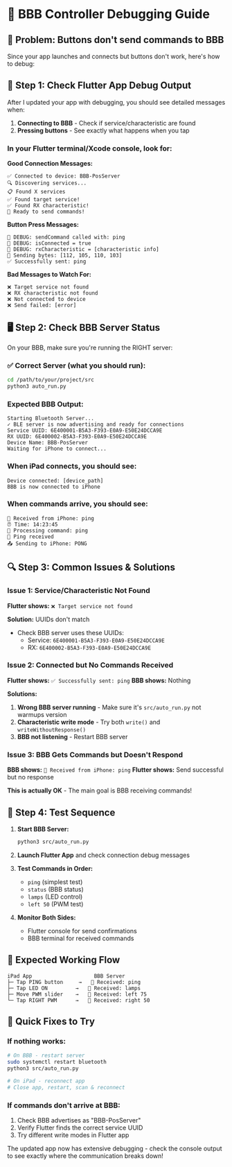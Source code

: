 # 🔧 BBB Controller Debugging Guide

## 🎯 Problem: Buttons don't send commands to BBB

Since your app launches and connects but buttons don't work, here's how to debug:

## 📱 Step 1: Check Flutter App Debug Output

After I updated your app with debugging, you should see detailed messages when:
1. **Connecting to BBB** - Check if service/characteristic are found
2. **Pressing buttons** - See exactly what happens when you tap

### In your Flutter terminal/Xcode console, look for:

**Good Connection Messages:**
```
✅ Connected to device: BBB-PosServer
🔍 Discovering services...
📋 Found X services
✅ Found target service!
✅ Found RX characteristic!
🎉 Ready to send commands!
```

**Button Press Messages:**
```
🔴 DEBUG: sendCommand called with: ping
🔴 DEBUG: isConnected = true
🔴 DEBUG: rxCharacteristic = [characteristic info]
🔵 Sending bytes: [112, 105, 110, 103]
✅ Successfully sent: ping
```

**Bad Messages to Watch For:**
```
❌ Target service not found
❌ RX characteristic not found
❌ Not connected to device
❌ Send failed: [error]
```

## 🖥️ Step 2: Check BBB Server Status

On your BBB, make sure you're running the RIGHT server:

### ✅ Correct Server (what you should run):
```bash
cd /path/to/your/project/src
python3 auto_run.py
```

### Expected BBB Output:
```
Starting Bluetooth Server...
✓ BLE server is now advertising and ready for connections
Service UUID: 6E400001-B5A3-F393-E0A9-E50E24DCCA9E
RX UUID: 6E400002-B5A3-F393-E0A9-E50E24DCCA9E
Device Name: BBB-PosServer
Waiting for iPhone to connect...
```

### When iPad connects, you should see:
```
Device connected: [device_path]
BBB is now connected to iPhone
```

### When commands arrive, you should see:
```
📱 Received from iPhone: ping
⏰ Time: 14:23:45
🔄 Processing command: ping
🏓 Ping received
📤 Sending to iPhone: PONG
```

## 🔍 Step 3: Common Issues & Solutions

### Issue 1: Service/Characteristic Not Found
**Flutter shows:** `❌ Target service not found`

**Solution:** UUIDs don't match
- Check BBB server uses these UUIDs:
  - Service: `6E400001-B5A3-F393-E0A9-E50E24DCCA9E`  
  - RX: `6E400002-B5A3-F393-E0A9-E50E24DCCA9E`

### Issue 2: Connected but No Commands Received
**Flutter shows:** `✅ Successfully sent: ping`
**BBB shows:** Nothing

**Solutions:**
1. **Wrong BBB server running** - Make sure it's `src/auto_run.py` not warmups version
2. **Characteristic write mode** - Try both `write()` and `writeWithoutResponse()`
3. **BBB not listening** - Restart BBB server

### Issue 3: BBB Gets Commands but Doesn't Respond
**BBB shows:** `📱 Received from iPhone: ping`
**Flutter shows:** Send successful but no response

**This is actually OK** - The main goal is BBB receiving commands!

## 🧪 Step 4: Test Sequence

1. **Start BBB Server:**
   ```bash
   python3 src/auto_run.py
   ```

2. **Launch Flutter App** and check connection debug messages

3. **Test Commands in Order:**
   - `ping` (simplest test)
   - `status` (BBB status)
   - `lamps` (LED control)
   - `left 50` (PWM test)

4. **Monitor Both Sides:**
   - Flutter console for send confirmations
   - BBB terminal for received commands

## 🎯 Expected Working Flow

```
iPad App                    BBB Server
├─ Tap PING button     →   📱 Received: ping
├─ Tap LED ON         →   📱 Received: lamps  
├─ Move PWM slider    →   📱 Received: left 75
└─ Tap RIGHT PWM      →   📱 Received: right 50
```

## 🚨 Quick Fixes to Try

### If nothing works:
```bash
# On BBB - restart server
sudo systemctl restart bluetooth
python3 src/auto_run.py

# On iPad - reconnect app
# Close app, restart, scan & reconnect
```

### If commands don't arrive at BBB:
1. Check BBB advertises as "BBB-PosServer"
2. Verify Flutter finds the correct service UUID
3. Try different write modes in Flutter app

The updated app now has extensive debugging - check the console output to see exactly where the communication breaks down!